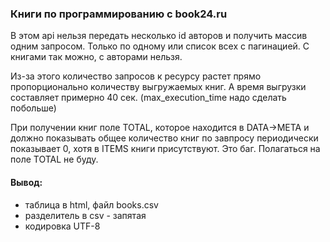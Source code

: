 ### Книги по программированию с book24.ru

В этом api нельзя передать несколько id авторов и получить массив одним запросом. Только по одному или список всех с пагинацией. С книгами так можно, с авторами нельзя.

Из-за этого количество запросов к ресурсу растет прямо пропорционально количеству выгружаемых книг. А время выгрузки составляет примерно 40 сек. (max_execution_time надо сделать побольше)

При получении книг поле TOTAL, которое находится в DATA->META и должно показывать общее количество книг по завпросу периодически показывает 0, хотя в ITEMS книги присутствуют. Это баг. Полагаться на поле TOTAL не буду.

#### Вывод:
* таблица в html, файл books.csv
* разделитель в csv - запятая
* кодировка UTF-8
 